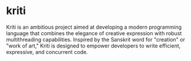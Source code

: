 # kriti
Kriti is an ambitious project aimed at developing a modern programming language that combines the elegance of creative expression with robust multithreading capabilities. Inspired by the Sanskrit word for "creation" or "work of art," Kriti is designed to empower developers to write efficient, expressive, and concurrent code.
